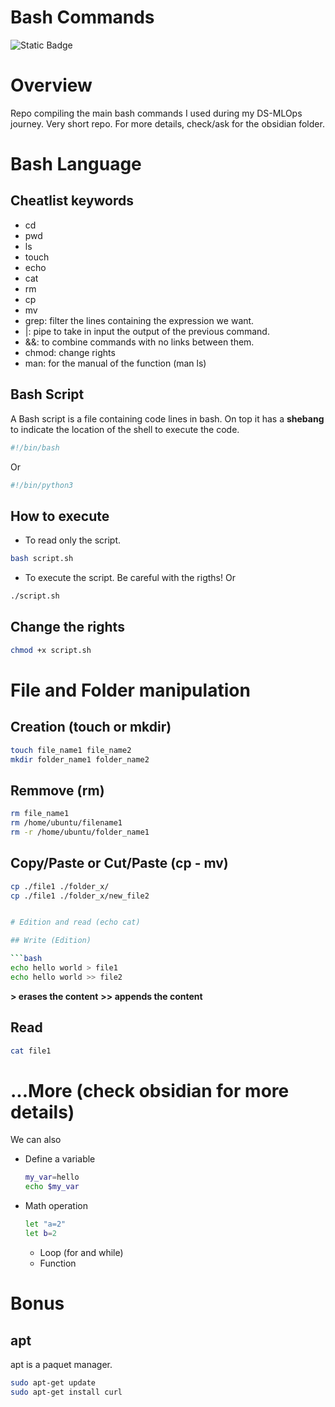 # Bash Commands
![Static Badge](https://img.shields.io/badge/Bash-red) 


# Overview
Repo compiling the main bash commands I used during my DS-MLOps journey. Very short repo. 
For more details, check/ask for the obsidian folder.

# Bash Language
## Cheatlist keywords
- cd
- pwd
- ls
- touch
- echo
- cat
- rm
- cp
- mv
- grep: filter the lines containing the expression we want.
- |: pipe to take in input the output of the previous command.
- &&: to combine commands with no links between them.
- chmod: change rights
- man: for the manual of the function (man ls)

## Bash Script

A Bash script is a file containing code lines in bash.
On top it has a **shebang** to indicate  the location of the shell to execute the code.

```bash
#!/bin/bash
```
Or
```bash
#!/bin/python3
```
## How to execute 
- To read only the script.
```bash
bash script.sh
```
- To execute the script. Be careful with the rigths!
Or
```bash
./script.sh
```

## Change the rights
```bash
chmod +x script.sh
```


# File and Folder manipulation

## Creation (touch or mkdir)

```bash
touch file_name1 file_name2
mkdir folder_name1 folder_name2
```

## Remmove (rm)

```bash
rm file_name1
rm /home/ubuntu/filename1
rm -r /home/ubuntu/folder_name1
```

## Copy/Paste or Cut/Paste (cp - mv)

```bash
cp ./file1 ./folder_x/
cp ./file1 ./folder_x/new_file2


# Edition and read (echo cat)

## Write (Edition)

```bash
echo hello world > file1
echo hello world >> file2
```

**> erases the content**
**>> appends the content**


## Read
```bash
cat file1
```


# ...More (check obsidian for more details)

We can also
- Define a variable
  ```bash
  my_var=hello
  echo $my_var
  ```
- Math operation
  ```bash
  let "a=2"
  let b=2
  ```
  - Loop (for and while)
  - Function



# Bonus
## apt
apt is a paquet manager.

```bash
sudo apt-get update
sudo apt-get install curl
```






